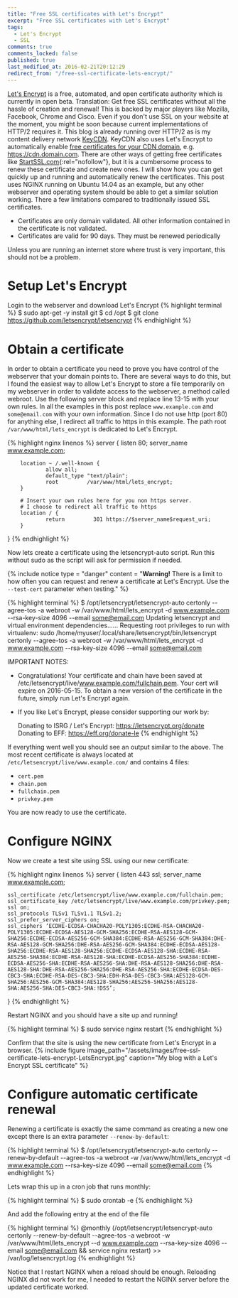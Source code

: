 ```yaml
---
title: "Free SSL certificates with Let's Encrypt"
excerpt: "Free SSL certificates with Let's Encrypt"
tags:
  - Let's Encrypt
  - SSL
comments: true
comments_locked: false
published: true
last_modified_at: 2016-02-21T20:12:29
redirect_from: "/free-ssl-certificate-lets-encrypt/"
---
```

[Let's Encrypt](https://letsencrypt.org) is a free, automated, and open certificate authority which is currently in open beta. Translation: Get free SSL certificates without all the hassle of creation and renewal! This is backed by major players like Mozilla, Facebook, Chrome and Cisco.
Even if you don't use SSL on your website at the moment, you might be soon because current implementations of HTTP/2 requires it. This blog is already running over HTTP/2 as is my content delivery network [KeyCDN](https://www.keycdn.com). KeyCDN also uses Let's Encrypt to automatically enable [free certificates for your CDN domain](https://www.keycdn.com/blog/free-ssl-certificates/), e.g. https://cdn.domain.com.
There are other ways of getting free certificates like [StartSSL.com](https://www.startcomca.com){:rel="nofollow"}, but it is a cumbersome process to renew these certificate and create new ones. I will show how you can get quickly up and running and automatically renew the certificates. This post uses NGINX running on Ubuntu 14.04 as an example, but any other webserver and operating system should be able to get a similar solution working.
There a few limitations compared to traditionally issued SSL certificates.

* Certificates are only domain validated. All other information contained in the certificate is not validated.
* Certificates are valid for 90 days. They must be renewed periodically

Unless you are running an internet store where trust is very important, this should not be a problem.

# Setup Let's Encrypt
Login to the webserver and download Let's Encrypt
{% highlight terminal %}
$ sudo apt-get -y install git
$ cd /opt
$ git clone https://github.com/letsencrypt/letsencrypt
{% endhighlight %}

# Obtain a certificate
In order to obtain a certificate you need to prove you have control of the webserver that your domain points to. There are several ways to do this, but I found the easiest way to allow Let's Encrypt to store a file temporarily on my webserver in order to validate access to the webserver, a method called webroot. Use the following server block and replace line 13-15 with your own rules. In all the examples in this post replace `www.example.com` and `some@email.com` with your own information. Since I do not use http (port 80) for anything else, I redirect all traffic to https in this example. The path root `/var/www/html/lets_encrypt` is dedicated to Let's Encrypt.

{% highlight nginx linenos %}
server {
        listen 80;
        server_name www.example.com;

        location ~ /.well-known {
                allow all;
                default_type "text/plain";
                root         /var/www/html/lets_encrypt;
        }

        # Insert your own rules here for you non https server.
        # I choose to redirect all traffic to https
        location / {
                return         301 https://$server_name$request_uri;
        }
}
{% endhighlight %}

Now lets create a certificate using the letsencrypt-auto script. Run this without sudo as the script will ask for permission if needed.

{% include notice
  type = "danger"
  content = "**Warning!** There is a limit to how often you can request and renew a certificate at Let's Encrypt. Use the `--test-cert` parameter when testing."
%}

{% highlight terminal %}
$ /opt/letsencrypt/letsencrypt-auto certonly --agree-tos -a webroot -w /var/www/html/lets_encrypt -d www.example.com --rsa-key-size 4096 --email some@email.com
Updating letsencrypt and virtual environment dependencies......
Requesting root privileges to run with virtualenv: sudo /home/myuser/.local/share/letsencrypt/bin/letsencrypt certonly --agree-tos -a webroot -w /var/www/html/lets_encrypt -d www.example.com --rsa-key-size 4096 --email some@email.com

IMPORTANT NOTES:
 - Congratulations! Your certificate and chain have been saved at
   /etc/letsencrypt/live/www.example.com/fullchain.pem. Your cert
   will expire on 2016-05-15. To obtain a new version of the
   certificate in the future, simply run Let's Encrypt again.
 - If you like Let's Encrypt, please consider supporting our work by:

   Donating to ISRG / Let's Encrypt:   https://letsencrypt.org/donate
   Donating to EFF:                    https://eff.org/donate-le
{% endhighlight %}

If everything went well you should see an output similar to the above. The most recent certificate is always located at `/etc/letsencrypt/live/www.example.com/` and contains 4 files:

* `cert.pem`
* `chain.pem`
* `fullchain.pem`
* `privkey.pem`

You are now ready to use the certificate.

# Configure NGINX
Now we create a test site using SSL using our new certificate:

{% highlight nginx linenos %}
server {
	listen 443 ssl;
	server_name www.example.com;

	ssl_certificate /etc/letsencrypt/live/www.example.com/fullchain.pem;
	ssl_certificate_key /etc/letsencrypt/live/www.example.com/privkey.pem;
	ssl on;
	ssl_protocols TLSv1 TLSv1.1 TLSv1.2;
	ssl_prefer_server_ciphers on;
	ssl_ciphers ‘ECDHE-ECDSA-CHACHA20-POLY1305:ECDHE-RSA-CHACHA20-POLY1305:ECDHE-ECDSA-AES128-GCM-SHA256:ECDHE-RSA-AES128-GCM-SHA256:ECDHE-ECDSA-AES256-GCM-SHA384:ECDHE-RSA-AES256-GCM-SHA384:DHE-RSA-AES128-GCM-SHA256:DHE-RSA-AES256-GCM-SHA384:ECDHE-ECDSA-AES128-SHA256:ECDHE-RSA-AES128-SHA256:ECDHE-ECDSA-AES128-SHA:ECDHE-RSA-AES256-SHA384:ECDHE-RSA-AES128-SHA:ECDHE-ECDSA-AES256-SHA384:ECDHE-ECDSA-AES256-SHA:ECDHE-RSA-AES256-SHA:DHE-RSA-AES128-SHA256:DHE-RSA-AES128-SHA:DHE-RSA-AES256-SHA256:DHE-RSA-AES256-SHA:ECDHE-ECDSA-DES-CBC3-SHA:ECDHE-RSA-DES-CBC3-SHA:EDH-RSA-DES-CBC3-SHA:AES128-GCM-SHA256:AES256-GCM-SHA384:AES128-SHA256:AES256-SHA256:AES128-SHA:AES256-SHA:DES-CBC3-SHA:!DSS’;
}
{% endhighlight %}

Restart NGINX and you should have a site up and running!

{% highlight terminal %}
$ sudo service nginx restart
{% endhighlight %}

Confirm that the site is using the new certificate from Let's Encrypt in a browser.
{% include figure
  image_path="/assets/images/free-ssl-certificate-lets-encrypt-LetsEncrypt.jpg"
  caption="My blog with a Let's Encrypt SSL certificate"
%}

# Configure automatic certificate renewal
Renewing a certificate is exactly the same command as creating a new one except there is an extra parameter `--renew-by-default`:

{% highlight terminal %}
$ /opt/letsencrypt/letsencrypt-auto certonly --renew-by-default --agree-tos -a webroot -w /var/www/html/lets_encrypt -d www.example.com --rsa-key-size 4096 --email some@email.com
{% endhighlight %}

Lets wrap this up in a cron job that runs monthly:

{% highlight terminal %}
$ sudo crontab -e
{% endhighlight %}

And add the following entry at the end of the file

{% highlight terminal %}
@monthly (/opt/letsencrypt/letsencrypt-auto certonly --renew-by-default --agree-tos -a webroot -w /var/www/html/lets_encrypt --d www.example.com --rsa-key-size 4096 --email some@email.com && service nginx restart) >> /var/log/letsencrypt.log
{% endhighlight %}

Notice that I restart NGINX when a reload should be enough. Reloading NGINX did not work for me, I needed to restart the NGINX server before the updated certificate worked.
